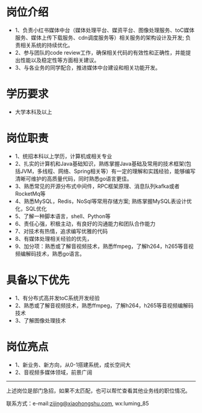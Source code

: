 # 岗位介绍
* 1、负责小红书媒体中台（媒体处理平台、媒资平台、图像处理服务、toC媒体服务、媒体上传下载服务、cdn调度服务等）相关服务的架构设计及开发; 负责相关系统的持续优化。
* 2、参与团队的code review工作，确保相关代码的有效性和正确性，并能提出性能以及稳定性等方面相关建议。
* 3、与各业务的同学配合，推进媒体中台建设和相关功能开发。
# 学历要求
* 大学本科及以上
# 岗位职责
* 1、统招本科以上学历，计算机或相关专业
* 2、扎实的计算机和Java基础知识，熟练掌握Java基础及常用的技术框架(包括JVM，多线程、网络、Spring相关等）有一定的理解和实践经验，能够编写清晰可维护的高质量代码，同时熟悉go语言更佳。
* 3、熟悉常见的开源分布式中间件，RPC框架原理、消息队列kafka或者RocketMq等
* 4、熟悉MySQL，Redis，NoSql等常用存储方案; 熟练掌握MySQL表设计优化，SQL优化
* 5、了解一种脚本语言，shell、Python等
* 6、责任心强，积极主动，有良好的沟通能力和团队合作能力
* 7、对技术有热情，追求编写优雅的代码
* 8、有媒体处理相关经验的优先，
* 9、加分项：熟悉或了解音视频技术，熟悉ffmpeg，了解h264，h265等音视频编解码技术，熟悉go语言。
# 具备以下优先
* 1、有分布式高并发toC系统开发经验
* 2、熟悉或了解音视频技术，熟悉ffmpeg，了解h264，h265等音视频编解码技术
* 3、了解图像处理技术
# 岗位亮点
* 1、新业务、新方向，从0-1搭建系统，成长空间大
* 2、音视频多媒体领域，前景广阔

-------
上述岗位是部门急招，如果不太匹配，也可以帮忙查看其他业务线的职位情况。

联系方式：e-mail:zijing@xiaohongshu.com, wx:luming_85
